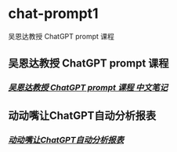 # chat-prompt1
吴恩达教授 ChatGPT prompt 课程

## 吴恩达教授 ChatGPT prompt 课程
### *[吴恩达教授 ChatGPT prompt 课程 中文笔记](https://github.com/luoluodeshu/chat-prompt1/blob/main/new.ipynb)*

## 动动嘴让ChatGPT自动分析报表
### *[动动嘴让ChatGPT自动分析报表](https://github.com/luoluodeshu/chat-prompt1/blob/main/%E5%8A%A8%E5%8A%A8%E5%98%B4%E8%AE%A9ChatGPT%E8%87%AA%E5%8A%A8%E5%88%86%E6%9E%90%E6%8A%A5%E8%A1%A8.ipynb)*
